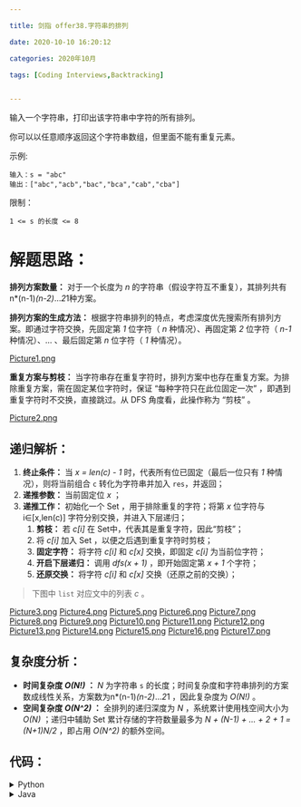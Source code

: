 ```yaml
---

title: 剑指 offer38.字符串的排列

date: 2020-10-10 16:20:12

categories: 2020年10月

tags: [Coding Interviews,Backtracking]


---
```

 
输入一个字符串，打印出该字符串中字符的所有排列。

<!-- more -->



你可以以任意顺序返回这个字符串数组，但里面不能有重复元素。



示例:

    输入：s = "abc"
    输出：["abc","acb","bac","bca","cab","cba"]


限制：

    1 <= s 的长度 <= 8


# 解题思路：

**排列方案数量：** 对于一个长度为 *n* 的字符串（假设字符互不重复），其排列共有 n*(n-1)*(n-2)*...*2*1种方案。

**排列方案的生成方法：** 根据字符串排列的特点，考虑深度优先搜索所有排列方案。即通过字符交换，先固定第 *1* 位字符（ *n* 种情况）、再固定第 *2* 位字符（ *n-1* 种情况）、... 、最后固定第 *n* 位字符（ *1* 种情况）。

[Picture1.png](https://pic.leetcode-cn.com/dc4659dbda6d54f50a8c897647fb7c52e2b8200e741c4d6e25306dfe51f93bb6-Picture1.png)

**重复方案与剪枝：** 当字符串存在重复字符时，排列方案中也存在重复方案。为排除重复方案，需在固定某位字符时，保证 “每种字符只在此位固定一次” ，即遇到重复字符时不交换，直接跳过。从 DFS 角度看，此操作称为 “剪枝” 。

[Picture2.png](https://pic.leetcode-cn.com/edbbe4db611791ca63e582e8b0c754261e8d7464edace38420ce3087eb96d9a5-Picture2.png)

## 递归解析：

1. **终止条件：** 当 *x = len(c) - 1*  时，代表所有位已固定（最后一位只有 *1* 种情况），则将当前组合 `c` 转化为字符串并加入 `res`，并返回；
2. **递推参数：** 当前固定位 *x* ；
3. **递推工作：** 初始化一个 Set ，用于排除重复的字符；将第 *x* 位字符与 i∈[x,len(c)]  字符分别交换，并进入下层递归；
   1. **剪枝：** 若 *c[i]* 在 Set​ 中，代表其是重复字符，因此“剪枝”；
   2. 将 *c[i]* 加入 Set​ ，以便之后遇到重复字符时剪枝；
   3. **固定字符：** 将字符 *c[i]* 和 *c[x]* 交换，即固定 *c[i]* 为当前位字符；
   4. **开启下层递归：** 调用 *dfs(x + 1)* ，即开始固定第 *x + 1* 个字符；
   5. **还原交换：** 将字符 *c[i]* 和 *c[x]* 交换（还原之前的交换）；

> 下图中 `list` 对应文中的列表 *c* 。

 [Picture3.png](https://pic.leetcode-cn.com/03ef0cdb9aa977a26d66bac91c5aa4b8bcaf612c7a90d47afd5b2774d2e7c63f-Picture3.png) [Picture4.png](https://pic.leetcode-cn.com/23190801938902294ce223fdec6e2b14b57c0050341dd2cd9909e5388d4fa4b6-Picture4.png) [Picture5.png](https://pic.leetcode-cn.com/5c71c17efa89114eee4d31678af45cefac82b0fad2a78c3887662463d10cfc83-Picture5.png) [Picture6.png](https://pic.leetcode-cn.com/a9d78bf7bdd7356d5c87392b731a98dc7012bb07c8a2bcde983abe7957bfde0a-Picture6.png) [Picture7.png](https://pic.leetcode-cn.com/546998a83a0832f3eed25ee69d1186ebcc23d238d0f45892feb02afd02bcaae9-Picture7.png) [Picture8.png](https://pic.leetcode-cn.com/405326ab9eccefe10fa18255704d0820ade5dd9b328a73b061634cfde8d059bd-Picture8.png) [Picture9.png](https://pic.leetcode-cn.com/59159c4b72187e1a4a52bebcd2b225a602badba483ef563114c9b1a7d694b0bf-Picture9.png) [Picture10.png](https://pic.leetcode-cn.com/d0e959953dcf93557e14cc037a0a1b62e60b3c0e3e38ca6b01f8acd06d4e5ea4-Picture10.png) [Picture11.png](https://pic.leetcode-cn.com/f34d4f405b2fb355fcad12d2c7818716b02ff78504e82be2343a1f7e75424eb3-Picture11.png) [Picture12.png](https://pic.leetcode-cn.com/58700b824790d48fe907fa6740f53d747e01cdd6d9c4b01cd60cad0135278d99-Picture12.png) [Picture13.png](https://pic.leetcode-cn.com/83dabfa3d9c04601ee53989ba410069153e841403584739140a499e8c4f3d8e1-Picture13.png) [Picture14.png](https://pic.leetcode-cn.com/337e2cdad2bcf4fd801ae2d4e5ab8a1c3ef8f30008d2b0fadde6aad7c87fd640-Picture14.png) [Picture15.png](https://pic.leetcode-cn.com/ba18b921c78d58e1f1c6fa55a939cbd4a2a9652c31f6c3088219565b70dc3b19-Picture15.png) [Picture16.png](https://pic.leetcode-cn.com/25d13a660956672f9d3b3a1fa87ddac8194fda6e58d7c354799d6421c61fab61-Picture16.png) [Picture17.png](https://pic.leetcode-cn.com/3efd2969a04b993303229c7e58a635fe3d018a84086b36e486f458d8f87d54cf-Picture17.png) 

## 复杂度分析：

- **时间复杂度 *O(N!)* ：** *N* 为字符串 `s` 的长度；时间复杂度和字符串排列的方案数成线性关系，方案数为n*(n-1)*(n-2)*...*2*1 ，因此复杂度为 *O(N!)* 。
- **空间复杂度 *O(N^2)* ：** 全排列的递归深度为 *N* ，系统累计使用栈空间大小为 *O(N)* ；递归中辅助 Set 累计存储的字符数量最多为 *N + (N-1) + ... + 2 + 1 = (N+1)N/2* ，即占用 *O(N^2)* 的额外空间。

## 代码：
<details>
    <summary>Python</summary>

```Python []
class Solution:
    def permutation(self, s: str) -> List[str]:
        c, res = list(s), []
        def dfs(x):
            if x == len(c) - 1:
                res.append(''.join(c)) # 添加排列方案
                return
            dic = set()
            for i in range(x, len(c)):
                if c[i] in dic: continue # 重复，因此剪枝
                dic.add(c[i])
                c[i], c[x] = c[x], c[i] # 交换，将 c[i] 固定在第 x 位
                dfs(x + 1) # 开启固定第 x + 1 位字符
                c[i], c[x] = c[x], c[i] # 恢复交换
        dfs(0)
        return res
```

</details>
<details>
    <summary>Java</summary>

```Java []
class Solution {
    List<String> res = new LinkedList<>();
    char[] c;
    public String[] permutation(String s) {
        c = s.toCharArray();
        dfs(0);
        return res.toArray(new String[res.size()]);
    }
    void dfs(int x) {
        if(x == c.length - 1) {
            res.add(String.valueOf(c)); // 添加排列方案
            return;
        }
        HashSet<Character> set = new HashSet<>();
        for(int i = x; i < c.length; i++) {
            if(set.contains(c[i])) continue; // 重复，因此剪枝
            set.add(c[i]);
            swap(i, x); // 交换，将 c[i] 固定在第 x 位 
            dfs(x + 1); // 开启固定第 x + 1 位字符
            swap(i, x); // 恢复交换
        }
    }
    void swap(int a, int b) {
        char tmp = c[a];
        c[a] = c[b];
        c[b] = tmp;
    }
}
```
</details>